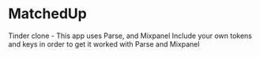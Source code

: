 MatchedUp
=========

Tinder clone - This app uses Parse, and Mixpanel Include your own tokens and keys in order to get it worked with Parse and Mixpanel
